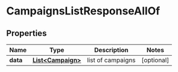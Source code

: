 

# CampaignsListResponseAllOf


## Properties

| Name | Type | Description | Notes |
|------------ | ------------- | ------------- | -------------|
|**data** | [**List&lt;Campaign&gt;**](Campaign.md) | list of campaigns |  [optional] |



